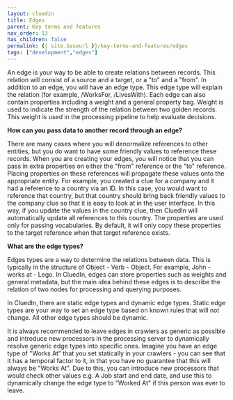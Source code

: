 ```yaml
---
layout: cluedin
title: Edges
parent: Key terms and features
nav_order: 13
has_children: false
permalink: {{ site.baseurl }}/key-terms-and-features/edges
tags: ["development","edges"]
---
```


An edge is your way to be able to create relations between records. This relation will consist of a source and a target, or a "to" and a "from". In addition to an edge, you will have an edge type. This edge type will explain the relation (for example, /WorksFor, /LivesWith). Each edge can also contain properties including a weight and a general property bag. Weight is used to indicate the strength of the relation between two golden records. This weight is used in the processing pipeline to help evaluate decisions.

**How can you pass data to another record through an edge?**

There are many cases where you will denormalize references to other entities, but you do want to have some friendly values to reference these records. When you are creating your edges, you will notice that you can pass in extra properties on either the "from" reference or the "to" reference. Placing properties on these references will propagate these values onto the appropriate entity. For example, you created a clue for a company and it had a reference to a country via an ID. In this case, you would want to reference that country, but that country should bring back friendly values to the company clue so that it is easy to look at in the user interface. In this way, if you update the values in the country clue, then CluedIn will automatically update all references to this country. The properties are used only for passing vocabularies. By default, it will only copy these properties to the target reference when that target reference exists. 

**What are the edge types?**

Edges types are a way to determine the relations between data. This is typically in the structure of Object - Verb - Object. For example, John - works at - Lego. In CluedIn, edges can store properties such as weights and general metadata, but the main idea behind these edges is to describe the relation of two nodes for processing and querying purposes. 

In CluedIn, there are static edge types and dynamic edge types. Static edge types are your way to set an edge type based on known rules that will not change. All other edge types should be dynamic. 

It is always recommended to leave edges in crawlers as generic as possible and introduce new processors in the processing server to dynamically resolve generic edge types into specific ones. Imagine you have an edge type of "Works At" that you set statically in your crawlers - you can see that it has a temporal factor to it, in that you have no guarantee that this will always be "Works At". Due to this, you can introduce new processors that would check other values e.g. A Job start and end date, and use this to dynamically change the edge type to "Worked At" if this person was ever to leave.
